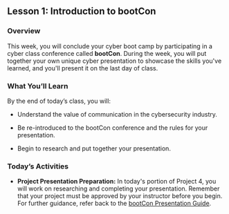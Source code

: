 ## Lesson 1: Introduction to bootCon 
 
### Overview

This week, you will conclude your cyber boot camp by participating in a cyber class conference called **bootCon**. During the week, you will put together your own unique cyber presentation to showcase the skills you've learned, and you'll present it on the last day of class.
 
### What You’ll Learn
 
By the end of today’s class, you will:
 
* Understand the value of communication in the cybersecurity industry. 

* Be re-introduced to the bootCon conference and the rules for your presentation. 

* Begin to research and put together your presentation.

### Today’s Activities

* **Project Presentation Preparation:** In today's portion of Project 4, you will work on researching and completing your presentation. Remember that your project must be approved by your instructor before you begin. For further guidance, refer back to the [bootCon Presentation Guide](https://docs.google.com/document/d/1OpdJfVxTdcix4RhuzrS5YcnZLHSTThM5Nzpfe0laU4s/edit?usp=sharing).
